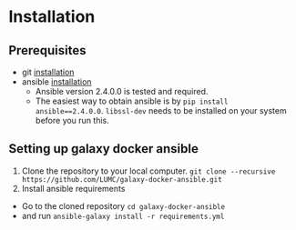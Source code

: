 # Installation


## Prerequisites
- git [installation](https://git-scm.com/book/en/v2/Getting-Started-Installing-Git)
- ansible [installation]((http://docs.ansible.com/ansible/intro_installation.html))
  * Ansible version 2.4.0.0 is tested and required.
  * The easiest way to obtain ansible is by `pip install ansible==2.4.0.0`. `libssl-dev` needs to be installed on your system before you run this.

## Setting up galaxy docker ansible
1. Clone the repository to your local computer. `git clone --recursive https://github.com/LUMC/galaxy-docker-ansible.git`
2. Install ansible requirements
  * Go to the cloned repository `cd galaxy-docker-ansible`  
  * and run `ansible-galaxy install -r requirements.yml`
